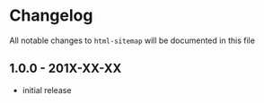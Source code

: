 # Changelog

All notable changes to `html-sitemap` will be documented in this file

## 1.0.0 - 201X-XX-XX

- initial release
